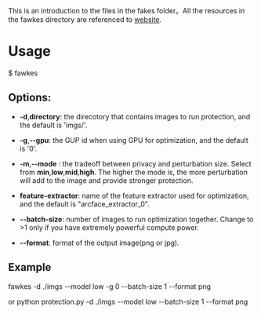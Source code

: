 This is an introduction to the files in the fakes folder。All the resources in the fawkes directory are referenced to [website](https://github.com/Shawn-Shan/fawkes).

# Usage

$ fawkes

## Options:
- **-d**,**directory**: the direcotory that contains images to run protection, and the default is 'imgs/'.
- **-g**,**--gpu**: the GUP id when using GPU for optimization, and the default is '0'.
- **-m**,**--mode** : the tradeoff between privacy and perturbation size. Select from **min**,**low**,**mid**,**high**. The higher the mode is, the more perturbation will add to the image and provide stronger protection.
- **feature-extractor**: name of the feature extractor used for optimization, and the default is "arcface_extractor_0".

- **--batch-size**: number of images to run optimization together. Change to >1 only if you have extremely powerful compute power.
- **--format**: format of the output image(png or jpg).

## Example
fawkes -d ./imgs --model low -g 0 --batch-size 1 --format png

or python protection.py -d ./imgs --model low --batch-size 1 --format png

